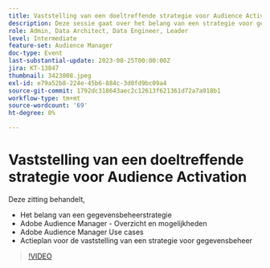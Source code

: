 ```yaml
---
title: Vaststelling van een doeltreffende strategie voor Audience Activation
description: Deze sessie gaat over het belang van een strategie voor gegevensbeheer, Adobe Audience Manager-overzicht en mogelijkheden, Adobe Audience Manager-gebruiksscenario's, een actieplan voor het opzetten van een strategie voor gegevensbeheer
role: Admin, Data Architect, Data Engineer, Leader
level: Intermediate
feature-set: Audience Manager
doc-type: Event
last-substantial-update: 2023-08-25T00:00:00Z
jira: KT-13847
thumbnail: 3423008.jpeg
exl-id: e79a52b8-224e-45b6-884c-3d0fd9bc09a4
source-git-commit: 1792dc318643aec2c12613f621361d72a7a918b1
workflow-type: tm+mt
source-wordcount: '69'
ht-degree: 0%

---
```


# Vaststelling van een doeltreffende strategie voor Audience Activation

Deze zitting behandelt,

- Het belang van een gegevensbeheerstrategie
- Adobe Audience Manager - Overzicht en mogelijkheden
- Adobe Audience Manager Use cases
- Actieplan voor de vaststelling van een strategie voor gegevensbeheer

>[!VIDEO](https://video.tv.adobe.com/v/3423008/?learn=on)
